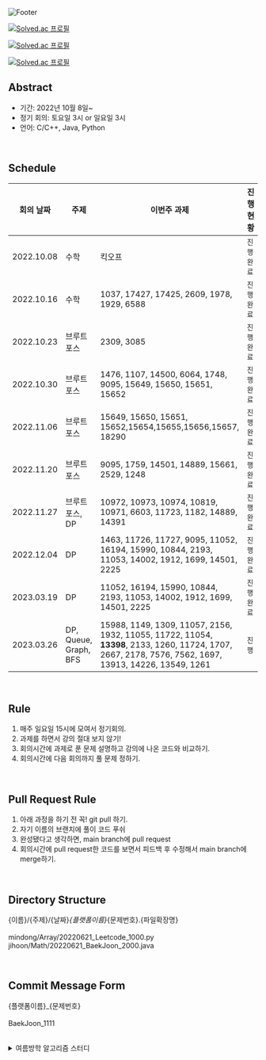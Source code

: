 ![Footer](https://capsule-render.vercel.app/api?type=waving&color=auto&height=200&section=footer&text=Algorithms%20study&fontSize=100)



[![Solved.ac
프로필](http://mazassumnida.wtf/api/v2/generate_badge?boj=leecks1119)](https://solved.ac/leecks1119)

[![Solved.ac
프로필](http://mazassumnida.wtf/api/v2/generate_badge?boj=ilikeicetea)](https://solved.ac/ilikeicetea)

[![Solved.ac
프로필](http://mazassumnida.wtf/api/v2/generate_badge?boj=sanso)](https://solved.ac/sanso)






## Abstract

- 기간: 2022년 10월 8일~
- 정기 회의: 토요일 3시 or 일요일 3시
- 언어: C/C++, Java, Python

<br>

## Schedule


| **회의 날짜**     |    **주제**      |    **이번주 과제**                                     | **진행 현황** |
| ------------ | --------------   | ---------------------------------------------------------- | ------------- |
| 2022.10.08   |    수학          |                            킥오프                          |  `진행 완료`  |
| 2022.10.16   |    수학          | 1037, 17427, 17425, 2609, 1978, 1929, 6588                 |   `진행 완료` |
| 2022.10.23   |    브루트포스          | 2309, 3085                                                  |   `진행 완료`   |
| 2022.10.30   |    브루트포스          | 1476, 1107, 14500, 6064, 1748, 9095, 15649, 15650, 15651, 15652 |   `진행 완료`   |
| 2022.11.06   |    브루트포스          | 15649, 15650, 15651, 15652,15654,15655,15656,15657, 18290       |   `진행 완료`   |
| 2022.11.20   |    브루트포스          | 9095, 1759, 14501, 14889, 15661, 2529, 1248                                           |   `진행 완료`   |
| 2022.11.27   |    브루트포스, DP          |10972, 10973, 10974, 10819, 10971, 6603, 11723, 1182, 14889, 14391 |   `진행 완료`   |
| 2022.12.04   |    DP          |1463, 11726, 11727, 9095, 11052, 16194, 15990, 10844, 2193, 11053, 14002, 1912, 1699, 14501, 2225 |   `진행 완료`   |
| 2023.03.19   |    DP          |11052, 16194, 15990, 10844, 2193, 11053, 14002, 1912, 1699, 14501, 2225 |   `진행완료 `   |
| 2023.03.26   |    DP, Queue, Graph, BFS          |15988, 1149, 1309, 11057, 2156, 1932, 11055, 11722, 11054, __13398__, 2133, 1260, 11724, 1707, 2667, 2178, 7576, 7562, 1697, 13913, 14226, 13549, 1261   |   `진행 `   |

<br>

## Rule

1. 매주 일요일 15시에 모여서 정기회의.
2. 과제를 하면서 강의 절대 보지 않기!
3. 회의시간에 과제로 푼 문제 설명하고 강의에 나온 코드와 비교하기.
4. 회의시간에 다음 회의까지 풀 문제 정하기.



<br>

## Pull Request Rule

1. 아래 과정을 하기 전 꼭! git pull 하기.
2. 자기 이름의 브랜치에 풀이 코드 푸쉬
3. 완성됐다고 생각하면, main branch에 pull request
4. 회의시간에 pull request한 코드를 보면서 피드백 후 수정해서 main branch에 merge하기. 


<br>

## Directory Structure
{이름}/{주제}/{날짜}_{플랫폼이름}_{문제번호}.{파일확장명} <br><br>
mindong/Array/20220621_Leetcode_1000.py <br>
jihoon/Math/20220621_BaekJoon_2000.java <br>


<br>

## Commit Message Form
{플랫폼이름}_{문제번호}
<br><br>
BaekJoon_1111


<br>


<details>
<summary>여름방학 알고리즘 스터디</summary>
<div markdown="1">

## Abstract

- 기간: 2022년 6월 ~ 7월
- 정기 회의: 목요일 18시
- 언어: Python



<br>

## Rule

1. 매일 최소 1문제씩 풀기
2. 문제선정은 자기 마음대로
3. 매주 요일 시에 모여서 정기 회의
4. 정기회의날 선정한 2문제, 이번주 좋았던 1문제 코드 리뷰 및 다음에 코드 리뷰할 2문제 선정 
5. 정기회의날 진도 체크하고 미완료 시, 만족될 때까지 집에 못감.

<br>

## Pull Request Rule

1. 자기 이름의 브랜치에 풀이 코드 푸쉬
2. 완성됐다고 생각하면, main 브랜치에 pull request. 이때, comment에 코드 설명하기.
3. 상대방이 pull request한 코드를 보고 comment에 피드백한 후 merge하기. 


<br>

## Description Method

문제번호. 문제이름
<br>간단한 문제설명
1. 문제 풀이를 위한 접근방식 설명
2. 적용 자료구조, 알고리즘 개념 간단하게 설명
3. 시간 복잡도 계산
4. 사용 라이브러리 간단하게 설명
5. 느낀점


<br>

## Directory Structure
mindong/주제/20220621_Leetcode_문제번호.py <br>
jihoon/주제/20220621_BackJoon_문제번호.cpp


<br>

## Commit Message Form
20220621_Leetcode_문제번호


<br>

## Schedule


| **주차** | **코드리뷰문제**          | **zihoonc**                                                   | **sanso62**                                                   | **정기회의일시**                                                   | **진행 현황** |
| -------- | ------------------- | ------------------------------------------------------------ | ------------------------------------------------------------ | ------------------------------------------------------------ | ------------- |
| 1주차    |     없음.      |  | Leetcode ~~125, 344, 937, 819,49~~, <br> ~~5, 148, 56, 147, 179, 242, 75, 973~~ |                         2022.06.30 20:00                                     | `진행 완료`   |
| 2주차    |    boj 11945      | Codeit 재귀함수 1,2,3,4,5,6 | Leetcode ~~1,42, 15, 561, 238, 121,~~ 704, 33 |                           2022.07.07 20:00                                   | `진행 완료`   |
| 3주차    |          |  | Leetcode 234, 21, 206, 704, 33, 349, 167, 240 |                      2022.07.14 15:00                                         | `진행 중`   |
| 4주차    |          |  |  이진탐색 |  | `진행 예정`   |

</div>
</details>
